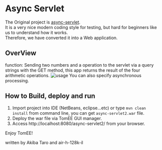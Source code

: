 # Async Servlet  
  
The Original project is [async-servlet](https://github.com/apache/tomee/tree/main/examples/async-servlet).   
It is a very nice modern coding style for testing, but hard for beginners like us to understand how it works.  
Therefore, we have converted it into a Web application.


## OverView  
  
function: Sending two numbers and a operation to the servlet via a query strings with the GET method, this app returns the result of the four arithmetic operations.
![usage](https://user-images.githubusercontent.com/20388463/185592836-85beeed4-06af-434e-86f4-ff4b32bbbaf7.png)
You can also specify asynchronous processing. 
  
## How to Build, deploy and run  
  
1. Import project into IDE (NetBeans, eclipse...etc) or type `mvn clean install` from command line, you can get `async-servlet2.war` file.  
2. Deploy the war file via TomEE GUI manager.  
3. Access http://localhost:8080/async-servlet2/ from your browser.  
  
Enjoy TomEE!
  


  written by Akiba Taro and air-h-128k-il  

  